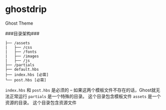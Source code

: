 # ghostdrip
Ghost Theme

###目录架构###

```
├── /assets
|   ├── /css
|   ├── /fonts
|   ├── /images
|   ├── /js
├── /partials  
├── default.hbs
├── index.hbs [必需]
└── post.hbs [必需]
```

`index.hbs` 和 `post.hbs` 是必须的 – 如果这两个模板文件不存在的话，Ghost就无法正常运行
`partials` 是一个特殊的目录。 这个目录包含模板文件
`assets` 是一个资源的目录。 这个目录包含资源文件